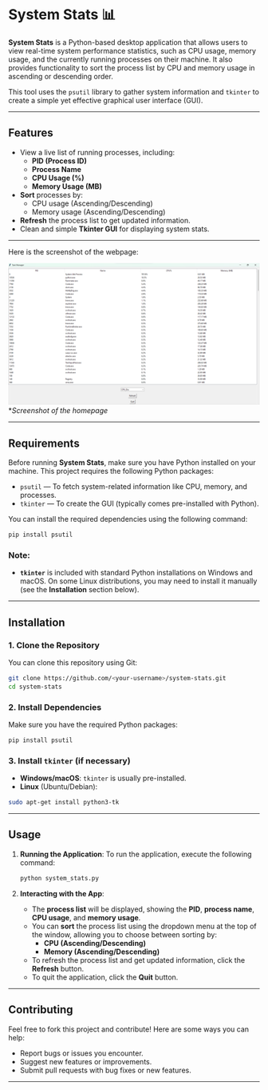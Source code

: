 # System Stats 📊

**System Stats** is a Python-based desktop application that allows users to view real-time system performance statistics, such as CPU usage, memory usage, and the currently running processes on their machine. It also provides functionality to sort the process list by CPU and memory usage in ascending or descending order.

This tool uses the `psutil` library to gather system information and `tkinter` to create a simple yet effective graphical user interface (GUI).

---

## Features

- View a live list of running processes, including:
  - **PID (Process ID)**
  - **Process Name**
  - **CPU Usage (%)**
  - **Memory Usage (MB)**
- **Sort** processes by:
  - CPU usage (Ascending/Descending)
  - Memory usage (Ascending/Descending)
- **Refresh** the process list to get updated information.
- Clean and simple **Tkinter GUI** for displaying system stats.

---

Here is the screenshot of the webpage:

![Homepage](UI.png)
**Screenshot of the homepage*

---

## Requirements

Before running **System Stats**, make sure you have Python installed on your machine. This project requires the following Python packages:

- `psutil` — To fetch system-related information like CPU, memory, and processes.
- `tkinter` — To create the GUI (typically comes pre-installed with Python).

You can install the required dependencies using the following command:

```bash
pip install psutil
```

### Note:
- **`tkinter`** is included with standard Python installations on Windows and macOS. On some Linux distributions, you may need to install it manually (see the **Installation** section below).

---

## Installation

### 1. **Clone the Repository**

You can clone this repository using Git:

```bash
git clone https://github.com/<your-username>/system-stats.git
cd system-stats
```

### 2. **Install Dependencies**

Make sure you have the required Python packages:

```bash
pip install psutil
```

### 3. **Install `tkinter` (if necessary)**

- **Windows/macOS**: `tkinter` is usually pre-installed.
- **Linux** (Ubuntu/Debian):

```bash
sudo apt-get install python3-tk
```

---

## Usage

1. **Running the Application**:
   To run the application, execute the following command:

   ```bash
   python system_stats.py
   ```

2. **Interacting with the App**:
   - The **process list** will be displayed, showing the **PID**, **process name**, **CPU usage**, and **memory usage**.
   - You can **sort** the process list using the dropdown menu at the top of the window, allowing you to choose between sorting by:
     - **CPU (Ascending/Descending)**
     - **Memory (Ascending/Descending)**
   - To refresh the process list and get updated information, click the **Refresh** button.
   - To quit the application, click the **Quit** button.

---




## Contributing

Feel free to fork this project and contribute! Here are some ways you can help:

- Report bugs or issues you encounter.
- Suggest new features or improvements.
- Submit pull requests with bug fixes or new features.


---
